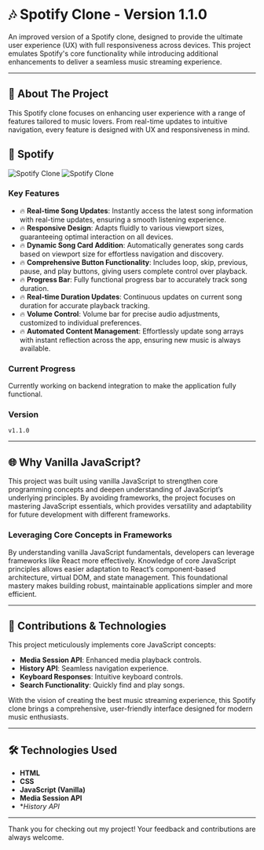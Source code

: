 # 🎶 Spotify Clone - Version 1.1.0

An improved version of a Spotify clone, designed to provide the ultimate user experience (UX) with full responsiveness across devices. This project emulates Spotify's core functionality while introducing additional enhancements to deliver a seamless music streaming experience.

---

## 🚀 About The Project

This Spotify clone focuses on enhancing user experience with a range of features tailored to music lovers. From real-time updates to intuitive navigation, every feature is designed with UX and responsiveness in mind.

## 🚀 Spotify

![Spotify Clone](screenshot1.png)
![Spotify Clone](screenshot2.png)

### Key Features
- 🔥 **Real-time Song Updates**: Instantly access the latest song information with real-time updates, ensuring a smooth listening experience.
- 🔥 **Responsive Design**: Adapts fluidly to various viewport sizes, guaranteeing optimal interaction on all devices.
- 🔥 **Dynamic Song Card Addition**: Automatically generates song cards based on viewport size for effortless navigation and discovery.
- 🔥 **Comprehensive Button Functionality**: Includes loop, skip, previous, pause, and play buttons, giving users complete control over playback.
- 🔥 **Progress Bar**: Fully functional progress bar to accurately track song duration.
- 🔥 **Real-time Duration Updates**: Continuous updates on current song duration for accurate playback tracking.
- 🔥 **Volume Control**: Volume bar for precise audio adjustments, customized to individual preferences.
- 🔥 **Automated Content Management**: Effortlessly update song arrays with instant reflection across the app, ensuring new music is always available.

### Current Progress
Currently working on backend integration to make the application fully functional.

### Version
`v1.1.0`

---

## 🌐 Why Vanilla JavaScript?

This project was built using vanilla JavaScript to strengthen core programming concepts and deepen understanding of JavaScript’s underlying principles. By avoiding frameworks, the project focuses on mastering JavaScript essentials, which provides versatility and adaptability for future development with different frameworks.

### Leveraging Core Concepts in Frameworks

By understanding vanilla JavaScript fundamentals, developers can leverage frameworks like React more effectively. Knowledge of core JavaScript principles allows easier adaptation to React’s component-based architecture, virtual DOM, and state management. This foundational mastery makes building robust, maintainable applications simpler and more efficient.

---

## 📌 Contributions & Technologies

This project meticulously implements core JavaScript concepts:
- **Media Session API**: Enhanced media playback controls.
- **History API**: Seamless navigation experience.
- **Keyboard Responses**: Intuitive keyboard controls.
- **Search Functionality**: Quickly find and play songs.

With the vision of creating the best music streaming experience, this Spotify clone brings a comprehensive, user-friendly interface designed for modern music enthusiasts.

---

## 🛠️ Technologies Used
- **HTML**
- **CSS**
- **JavaScript (Vanilla)**
- **Media Session API**
- **History API*

---

Thank you for checking out my project! Your feedback and contributions are always welcome.
